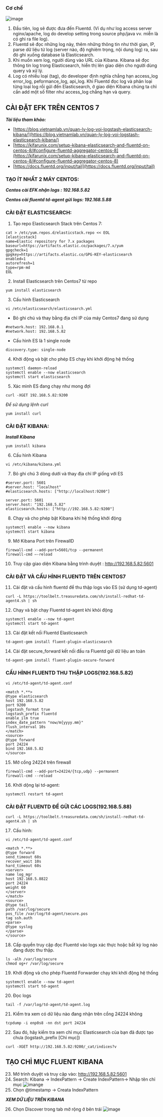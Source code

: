 ### **Cơ chế**
![image](https://cdn.discordapp.com/attachments/473366456092852246/930383312499916810/efk.png)
1.	Đầu tiên, log sẽ được đưa đến Fluentd. (Ví dụ như log access server nginx/apache, log do develop setting trong source php/java vv. miễn là có ghi ra file log).
2.	Fluentd sẽ đọc những log này, thêm những thông tin như thời gian, IP, parse dữ liệu từ log (server nào, độ nghiêm trọng, nội dung log) ra, sau đó ghi xuống database là Elasticsearch.
3.	Khi muốn xem log, người dùng vào URL của Kibana. Kibana sẽ đọc thông tin log trong Elasticsearch, hiển thị lên giao diện cho người dùng query và xử lý.
4.	Log có nhiều loại (tag), do developer định nghĩa chẳng hạn access_log error_log, peformance_log, api_log. Khi Fluentd đọc log và phân loại từng loại log rồi gửi đến Elasticsearch, ở giao diện Kibana chúng ta chỉ cần add một số filter như access_log chẳng hạn và query.
## **CÀI ĐẶT EFK TRÊN CENTOS 7**
***Tài liệu tham khảo:***
- [https://blog.vietnamlab.vn/quan-ly-log-voi-logstash-elasticsearch-kibana/](https://blog.vietnamlab.vn/quan-ly-log-voi-logstash-elasticsearch-kibana/)
- [https://kifarunix.com/setup-kibana-elasticsearch-and-fluentd-on-centos-8/#configure-fluentd-aggregator-centos-8](https://kifarunix.com/setup-kibana-elasticsearch-and-fluentd-on-centos-8/#configure-fluentd-aggregator-centos-8)
- [https://docs.fluentd.org/input/tail](https://docs.fluentd.org/input/tail)
### **TẠO ÍT NHẤT 2 MÁY CENTOS:**
***Centos cài EFK nhận logs : 192.168.5.82***

***Centos cài fluentd td-agent gửi logs: 192.168.5.88***
### **CÀI ĐẶT ELASTICSEARCH:**
1. Tạo repo Elasticsearch Stack trên Centos 7:
```console 
cat > /etc/yum.repos.d/elasticstack.repo << EOL 
[elasticstack] 
name=Elastic repository for 7.x packages 
baseurl=https://artifacts.elastic.co/packages/7.x/yum 
gpgcheck=1 
gpgkey=https://artifacts.elastic.co/GPG-KEY-elasticsearch 
enabled=1 
autorefresh=1 
type=rpm-md 
EOL
```
2. Install Elasticsearch trên Centos7 từ repo
```console
yum install elasticsearch
```
3. Cấu hình Elasticsearch
```console 
vi /etc/elasticsearch/elasticsearch.yml
```
- Bỏ ghi chú và thay bằng địa chỉ IP của máy Centos7 đang sử dụng
```console
#network.host: 192.168.0.1
#network.host: 192.168.5.82
```
- Cấu hình ES là 1 single node
```console
discovery.type: single-node 
```
4. Khởi động và bật cho phép ES chạy khi khởi động hệ thống
```console
systemctl daemon-reload
systemctl enable --now elasticsearch
systemctl start elasticsearch
```
5. Xác mình ES đang chạy như mong đợi
```console
curl -XGET 192.168.5.82:9200
```
*Để sử dụng lệnh curl*

```console 
yum install curl
``` 
### **CÀI ĐẶT KIBANA:**
***Install Kibana***
```console
yum install kibana
```
6. Cấu hình Kibana
```console
vi /etc/kibana/kibana.yml
```
7. Bỏ ghi chú 3 dòng dưới và thay địa chỉ IP giống với ES
```console
#server.port: 5601
#server.host: "localhost"
#elasticsearch.hosts: ["http://localhost:9200"]
```
```console
server.port: 5601
server.host: "192.168.5.82"
elasticsearch.hosts: ["http://192.168.5.82:9200"]
```
8. Chạy và cho phép bật Kibana khi hệ thống khởi động
```console
systemctl enable --now kibana
systemctl start kibana
```
9. Mở Kibana Port trên FirewallD
```console
firewall-cmd --add-port=5601/tcp --permanent
firewall-cmd –-reload
```
10. Truy cập giao diện Kibana bằng trình duyệt : 
http://192.168.5.82:5601

### **CÀI ĐẶT VÀ CẤU HÌNH FLUENTD TRÊN CENTOS7**
11. Cài đặt và cấu hình fluentd để thu thập logs vào ES (sử dụng td-agent)
```console
curl -L https://toolbelt.treasuredata.com/sh/install-redhat-td-agent4.sh | sh
```

12.	Chạy và bật chạy Fluentd td-agent khi khỏi động
```console
systemctl enable --now td-agent
systemctl start td-agent
```
13.	Cài đặt kết nối Fluentd Elasticsearch
```console
td-agent-gem install fluent-plugin-elasticsearch
```
14.	Cài đặt secure_forward kết nối đầu ra Fluentd gửi dữ liệu an toàn
```console
td-agent-gem install fluent-plugin-secure-forward
```

### **CẤU HÌNH FLUENTD THU THẬP LOGS(192.168.5.82)**
```console
vi /etc/td-agent/td-agent.conf
```
```console
<match *.**> 
@type elasticsearch 
host 192.168.5.82 
port 9200 
logstash_format true 
logstash_prefix fluentd 
enable_ilm true 
index_date_pattern "now/m{yyyy.mm}" 
flush_interval 10s 
</match> 
<source> 
@type forward 
port 24224 
bind 192.168.5.82 
</source>
```
15.	Mở cổng 24224 trên firewall
```console
firewall-cmd --add-port=24224/{tcp,udp} --permanent
firewall-cmd --reload
```
16.	Khởi dộng lại td-agent:
```console
systemctl restart td-agent
```

### **CÀI ĐẶT FLUENTD ĐỂ GỬI CÁC LOGS(192.168.5.88)**
```console
curl -L https://toolbelt.treasuredata.com/sh/install-redhat-td-agent4.sh | sh
```
17.	Cấu hình:
```console
vi /etc/td-agent/td-agent.conf
```
```console
<match *.**> 
@type forward 
send_timeout 60s 
recover_wait 10s 
hard_timeout 60s 
<server> 
name log_mgr 
host 192.168.5.8822 
port 24224 
weight 60 
</server> 
</match> 
<source> 
@type tail 
path /var/log/secure 
pos_file /var/log/td-agent/secure.pos 
tag ssh.auth 
<parse> 
@type syslog 
</parse> 
</source>
```
18. Cấp quyền truy cập đọc Fluentd vào logs xác thực hoặc bất kỳ log nào đang được thu thập.
```console
ls -alh /var/log/secure
chmod og+r /var/log/secure
```
19.	Khởi động và cho phép Fluentd Forwarder chạy khi khởi động hệ thống
```console
systemctl enable --now td-agent
systemctl start td-agent
```
20.	Đọc logs
```console
tail -f /var/log/td-agent/td-agent.log
```
21.	Kiểm tra xem có dữ liệu nào đang nhận trên cổng 24224 không
```console
tcpdump -i enp0s8 -nn dst port 24224
```
22.	Sau đó, hãy kiểm tra xem chỉ mục Elasticsearch của bạn đã được tạo chưa
(logstash_prefix [Chỉ mục])
```console
curl -XGET http://192.168.5.82:9200/_cat/indices?v
```
## **TẠO CHỈ MỤC FLUENT KIBANA**
23.	Mở trình duyệt và truy cập vào: http://192.168.5.82:5601
24.	Search: Kibana -> IndexPattern -> Create IndexPattern-> Nhập tên chỉ mục
 ![imange](https://cdn.discordapp.com/attachments/473366456092852246/930383312864813066/efk.png)
25.	Chọn @timestamp -> Creata IndexPattern

***XEM DỮ LIỆU TRÊN KIBANA***

26.	Chọn Discover trong tab mở rộng ở bên trái
 ![image](https://cdn.discordapp.com/attachments/473366456092852246/930383313309425694/efk1.png)


